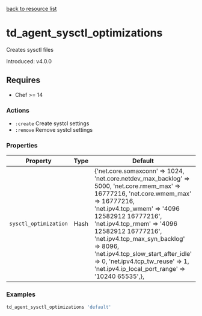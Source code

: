 [back to resource list](https://github.com/treasure-data/chef-td-agent#resources)

# td_agent_sysctl_optimizations

Creates sysctl files

Introduced: v4.0.0

## Requires

- Chef >= 14

### Actions

- `:create` Create systcl settings
- `:remove` Remove systcl settings

### Properties

| Property | Type | Default | Description |
|----------|------|---------|-------------|
| `sysctl_optimization` | Hash | {'net.core.somaxconn' => 1024, 'net.core.netdev_max_backlog' => 5000, 'net.core.rmem_max' => 16777216, 'net.core.wmem_max' => 16777216, 'net.ipv4.tcp_wmem' => '4096 12582912 16777216', 'net.ipv4.tcp_rmem' => '4096 12582912 16777216', 'net.ipv4.tcp_max_syn_backlog' => 8096, 'net.ipv4.tcp_slow_start_after_idle' => 0, 'net.ipv4.tcp_tw_reuse' => 1, 'net.ipv4.ip_local_port_range' => '10240 65535',}, | Hash of sysctl keys and values to apply to the system |

### Examples

```ruby
td_agent_sysctl_optimizations 'default'
```
